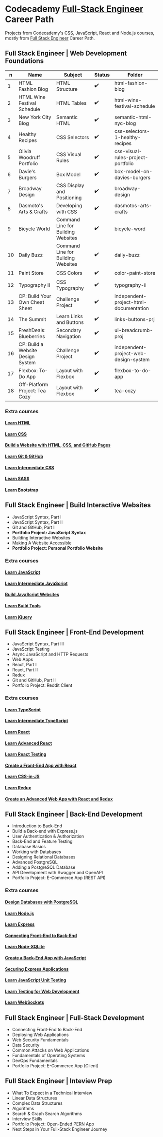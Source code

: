 # Codecademy [Full-Stack Engineer](https://www.codecademy.com/career-journey/full-stack-engineer) Career Path

Projects from Codecademy's CSS, JavaScript, React and Node.js courses, mostly from [Full Stack Engineer](https://www.codecademy.com/career-journey/full-stack-engineer) Career Path.

## Full Stack Engineer | Web Development Foundations

| n   | Name                              | Subject                            | Status | Folder                                 |
| --- | --------------------------------- | ---------------------------------- | ------ | -------------------------------------- |
| 1   | HTML Fashion Blog                 | HTML Structure                     | ✔️      | html-fashion-blog                      |
| 2   | HTML Wine Festival Schedule       | HTML Tables                        | ✔️      | html-wine-festival-schedule            |
| 3   | New York City Blog                | Semantic HTML                      | ✔️      | semantic-html-nyc-blog                 |
| 4   | Healthy Recipes                   | CSS Selectors                      | ✔️      | css-selectors-1-healthy-recipes        |
| 5   | Olivia Woodruff Portfolio         | CSS Visual Rules                   | ✔️      | css-visual-rules-project-portfolio     |
| 6   | Davie's Burgers                   | Box Model                          | ✔️      | box-model-on-davies-burgers            |
| 7   | Broadway Design                   | CSS Display and Positioning        | ✔️      | broadway-design                        |
| 8   | Dasmoto's Arts & Crafts           | Developing with CSS                | ✔️      | dasmotos-arts-crafts                   |
| 9   | Bicycle World                     | Command Line for Building Websites | ✔️      | bicycle-word                           |
| 10  | Daily Buzz                        | Command Line for Building Websites | ✔️      | daily-buzz                             |
| 11  | Paint Store                       | CSS Colors                         | ✔️      | color-paint-store                      |
| 12  | Typography II                     | CSS Typography                     | ✔️      | typography-ii                          |
| 13  | CP: Build Your Own Cheat Sheet    | Challenge Project                  | ✔️      | independent-project-html-documentation |
| 14  | The Summit                        | Learn Links and Buttons            | ✔️      | links-buttons-prj                      |
| 15  | FreshDeals: Blueberries           | Secondary Navigation               | ✔️      | ui-breadcrumb-proj                     |
| 16  | CP: Build a Website Design System | Challenge Project                  | ✔️      | independent-project-web-design-system  |
| 17  | Flexbox: To-Do App                | Layout with Flexbox                | ✔️      | flexbox-to-do-app                      |
| 18  | Off-Platform Project: Tea Cozy    | Layout with Flexbox                | ✔️      | tea-cozy                               |

### Extra courses

#### [Learn HTML](https://www.codecademy.com/learn/learn-html)
#### [Learn CSS](https://www.codecademy.com/learn/learn-css)
#### [Build a Website with HTML, CSS, and GitHub Pages](https://www.codecademy.com/learn/paths/learn-how-to-build-websites)
#### [Learn Git & GitHub](https://www.codecademy.com/learn/learn-git)
#### [Learn Intermediate CSS](https://www.codecademy.com/learn/learn-intermediate-css)
#### [Learn SASS](https://www.codecademy.com/learn/learn-sass)
#### [Learn Bootstrap](https://www.codecademy.com/learn/learn-bootstrap)

## Full Stack Engineer | Build Interactive Websites

- JavaScript Syntax, Part I
- JavaScript Syntax, Part II
- Git and GitHub, Part I
- **Portfolio Project: JavaScript Syntax**
- Building Interactive Websites
- Making A Website Accessible
- **Portfolio Project: Personal Portfolio Website**

### Extra courses

#### [Learn JavaScript](https://www.codecademy.com/learn/introduction-to-javascript)
#### [Learn Intermediate JavaScript](https://www.codecademy.com/learn/learn-intermediate-javascript)
#### [Build JavaScript Websites](https://www.codecademy.com/learn/build-javascript-websites)
#### [Learn Build Tools](https://www.codecademy.com/learn/learn-build-tools)
#### [Learn jQuery](https://www.codecademy.com/learn/learn-jquery)

## Full Stack Engineer | Front-End Development

- JavaScript Syntax, Part III
- JavaScript Testing
- Async JavaScript and HTTP Requests
- Web Apps
- React, Part I
- React, Part II
- Redux
- Git and GitHub, Part II
- Portfolio Project: Reddit Client

### Extra courses

#### [Learn TypeScript](https://www.codecademy.com/learn/learn-typescript)
#### [Learn Intermediate TypeScript](https://www.codecademy.com/learn/learn-intermediate-typescript)
#### [Learn React](https://www.codecademy.com/learn/react-101)
#### [Learn Advanced React](https://www.codecademy.com/learn/react-102)
#### [Learn React Testing](https://www.codecademy.com/learn/react-testing)
#### [Create a Front-End App with React](https://www.codecademy.com/learn/create-a-front-end-app-with-react)
#### [Learn CSS-in-JS](https://www.codecademy.com/learn/learn-css-in-js)
#### [Learn Redux](https://www.codecademy.com/learn/learn-redux)
#### [Create an Advanced Web App with React and Redux](https://www.codecademy.com/learn/create-an-advanced-web-app-with-react-and-redux)

## Full Stack Engineer | Back-End Development

- Introduction to Back-End
- Build a Back-end with Express.js
- User Authentication & Authorization
- Back-End and Feature Testing
- Database Basics
- Working with Databases
- Designing Relational Databases
- Advanced PostgreSQL
- Adding a PostgreSQL Database
- API Development with Swagger and OpenAPI
- Portfolio Project: E-Commerce App (REST API)

### Extra courses

#### [Design Databases with PostgreSQL](https://www.codecademy.com/learn/design-databases-with-postgresql)
#### [Learn Node.js](https://www.codecademy.com/learn/learn-node-js)
#### [Learn Express](https://www.codecademy.com/learn/learn-express)
#### [Connecting Front-End to Back-End](https://www.codecademy.com/learn/connecting-front-end-to-back-end)
#### [Learn Node-SQLite](https://www.codecademy.com/learn/learn-node-sqlite)
#### [Create a Back-End App with JavaScript](https://www.codecademy.com/learn/create-a-back-end-app-with-javascript)
#### [Securing Express Applications](https://www.codecademy.com/learn/securing-express-applications)
#### [Learn JavaScript Unit Testing](https://www.codecademy.com/learn/learn-javascript-unit-testing)
#### [Learn Testing for Web Development](https://www.codecademy.com/learn/learn-testing-for-web-development)
#### [Learn WebSockets](https://www.codecademy.com/learn/learn-websockets)

## Full Stack Engineer | Full-Stack Development

- Connecting Front-End to Back-End
- Deploying Web Applications
- Web Security Fundamentals
- Data Security
- Common Attacks on Web Applications
- Fundamentals of Operating Systems
- DevOps Fundamentals
- Portfolio Project: E-Commerce App (Client)

## Full Stack Engineer | Inteview Prep

- What To Expect in a Technical Interview
- Linear Data Structures
- Complex Data Structures
- Algorithms
- Search & Graph Search Algorithms
- Interview Skills
- Portfolio Project: Open-Ended PERN App
- Next Steps in Your Full-Stack Engineer Journey